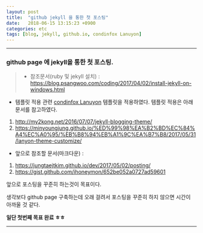 ```yaml
---
layout: post
title:  "github jekyll 을 통한 첫 포스팅"
date:   2018-06-15 13:15:23 +0900
categories: etc
tags: [blog, jekyll, github.io, condinfox Lanuyon]
---
```


---
### github page 에 jekyll을 통한 첫 포스팅.

> * 참조문서(ruby 및 jekyll 설치) : <https://blog.psangwoo.com/coding/2017/04/02/install-jekyll-on-windows.html>
* 템플릿 적용 관련
[condinfox Lanuyon](https://github.com/codinfox/codinfox-lanyon) 템플릿을 적용하였다. 
템플릿 적용은 아래 문서를 참고하였다.
1. <http://my2kong.net/2016/07/07/jekyll-blogging-theme/>
2. <https://minyoungjung.github.io/%ED%99%98%EA%B2%BD%EC%84%A4%EC%A0%95/%EB%B8%94%EB%A1%9C%EA%B7%B8/2017/05/31/lanyon-theme-customize/>
* 앞으로 참조할 문서(마크다운) : 
1. <https://jungtaejtkim.github.io/dev/2017/05/02/posting/>
2. <https://gist.github.com/ihoneymon/652be052a0727ad59601>

앞으로 포스팅을 꾸준히 하는것이 목표이다. 

생각보다 github page 구축하는데 오래 걸려서 포스팅을 꾸준히 하지 않으면 시간이 아까울 것 같다.

__일단 첫번째 목표 완료 ㅎㅎ__


[jekyll-docs]: https://jekyllrb.com/docs/home
[jekyll-gh]:   https://github.com/jekyll/jekyll
[jekyll-talk]: https://talk.jekyllrb.com/
---